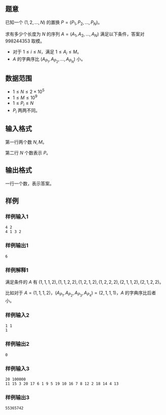 ## 题意 

已知一个 $(1,2,...,N)$ 的置换 $P=(P_1,P_2,...,P_N)$。

求有多少个长度为 $N$ 的序列 $A=(A_1,A_2,...,A_N)$ 满足以下条件，答案对 $998244353$ 取模。

- 对于 $1\le i\le N$，满足 $1\le A_i\le M$。
- $A$ 的字典序比 $(A_{P_1},A_{P_2},...,A_{P_N})$ 小。

## 数据范围

- $1\le N\le 2\times 10^5$
- $1\le M\le 10^9$
- $1\le P_i\le N$
- $P_i$ 两两不同。

## 输入格式

第一行两个数 $N,M$。

第二行 $N$ 个数表示 $P$。

## 输出格式

一行一个数，表示答案。

## 样例

### 样例输入1

```
4 2
4 1 3 2
```

### 样例输出1

```
6
```

### 样例解释1

满足条件的 $A$ 有 $(1,1,1,2), (1, 1, 2, 2), (1, 2, 1, 2), (1, 2, 2, 2), (2, 1, 1, 2),(2, 1, 2, 2)$。

比如对于 $A=(1,1,1,2)$，$(A_{P_1},A_{P_2},A_{P_3},A_{P_4})=(2,1,1,1)$，$A$ 的字典序比后者小。

### 样例输入2

```
1 1
1
```

### 样例输出2

```
0
```

### 样例输入3

```
20 100000
11 15 3 20 17 6 1 9 5 19 10 16 7 8 12 2 18 14 4 13
```

### 样例输出3

```
55365742
```